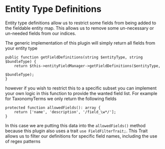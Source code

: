 # Entity Type Definitions

Entity type definitions allow us to restrict some fields from being added to the fieldable entity map. This allows us to remove some un-necessary or un-needed fields from our indices.

The generic implementation of this plugin will simply return all fields from your entity type

```
public function getFieldDefinitions(string $entityType, string $bundleType) {
    return $this->entityFieldManager->getFieldDefinitions($entityType,
                                                          $bundleType);
}
```

however if you wish to restrict this to a specific subset you can implement your own logic in this function to provide the wanted field list.
For example for TaxonomyTerms we only return the following fields
```
protected function allowedFields(): array {
    return ['name', 'description', '/field_\w*/'];
}
```
In this case we are putting this data into the `allowedFields()` method because this plugin also uses a trait `use FieldFilterTrait;`.
This Trait allows us to filter our definitions for specific field names, including the use of regex patterns